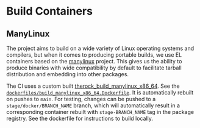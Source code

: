 # Build Containers

## ManyLinux

The project aims to build on a wide variety of Linux operating systems and compilers, but when it comes to producing portable builds, we use EL containers based on the [manylinux](https://github.com/pypa/manylinux) project. This gives us the ability to produce binaries with wide compatibility by default to facilitate tarball distribution and embedding into other packages.

The CI uses a custom built [therock_build_manylinux_x86_64](https://github.com/ROCm/TheRock/pkgs/container/therock_build_manylinux_x86_64). See the [`dockerfiles/build_manylinux_x86_64.Dockerfile`](../../dockerfiles/build_manylinux_x86_64.Dockerfile). It is automatically rebuilt on pushes to `main`. For testing, changes can be pushed to a `stage/docker/BRANCH_NAME` branch, which will automatically result in a corresponding container rebuilt with `stage-BRANCH_NAME` tag in the package registry. See the dockerfile for instructions to build locally.
